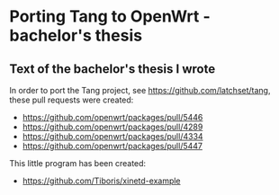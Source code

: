 # Porting Tang to OpenWrt - bachelor's thesis

## Text of the bachelor's thesis I wrote

In order to port the Tang project, see https://github.com/latchset/tang, these pull requests were created:

- https://github.com/openwrt/packages/pull/5446
- https://github.com/openwrt/packages/pull/4289
- https://github.com/openwrt/packages/pull/4334
- https://github.com/openwrt/packages/pull/5447

This little program has been created:
- https://github.com/Tiboris/xinetd-example
